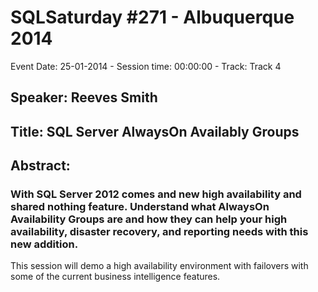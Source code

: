 # SQLSaturday #271 - Albuquerque 2014
Event Date: 25-01-2014 - Session time: 00:00:00 - Track: Track 4
## Speaker: Reeves Smith
## Title: SQL Server AlwaysOn Availably Groups
## Abstract:
### With SQL Server 2012 comes and new high availability and shared nothing feature. Understand what AlwaysOn Availability Groups are and how they can help your high availability, disaster recovery, and reporting needs with this new addition.
This session will demo a high availability environment with failovers with some of the current business intelligence features.

